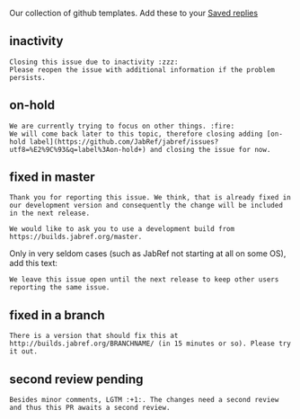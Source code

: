Our collection of github templates.
Add these to your [Saved replies](https://github.com/settings/replies)

## inactivity
```
Closing this issue due to inactivity :zzz: 
Please reopen the issue with additional information if the problem persists.
```

## on-hold
```
We are currently trying to focus on other things. :fire:
We will come back later to this topic, therefore closing adding [on-hold label](https://github.com/JabRef/jabref/issues?utf8=%E2%9C%93&q=label%3Aon-hold+) and closing the issue for now.
```

## fixed in master
```
Thank you for reporting this issue. We think, that is already fixed in our development version and consequently the change will be included in the next release.

We would like to ask you to use a development build from https://builds.jabref.org/master.
```

Only in very seldom cases (such as JabRef not starting at all on some OS), add this text:

    We leave this issue open until the next release to keep other users reporting the same issue.

## fixed in a branch
```
There is a version that should fix this at http://builds.jabref.org/BRANCHNAME/ (in 15 minutes or so). Please try it out. 
```

## second review pending
```
Besides minor comments, LGTM :+1:. The changes need a second review and thus this PR awaits a second review.
```
